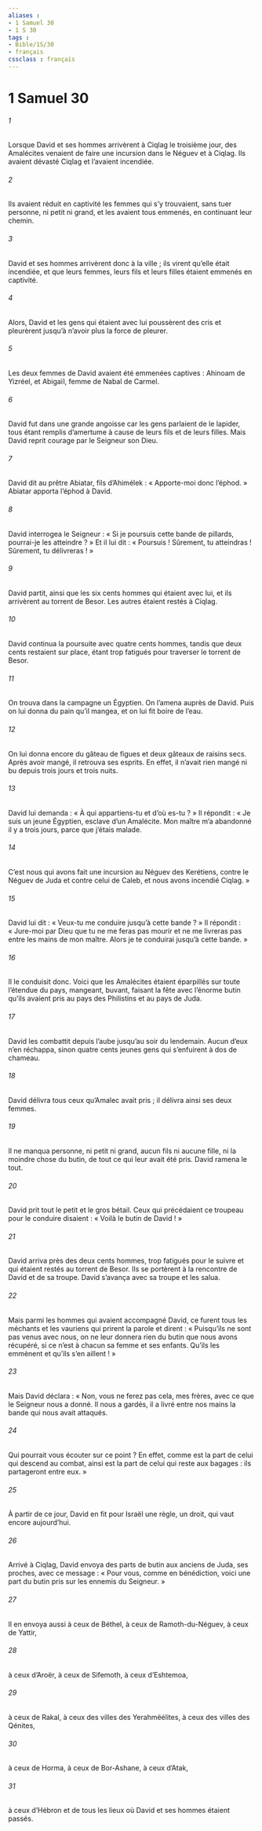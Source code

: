 ```yaml
---
aliases : 
- 1 Samuel 30
- 1 S 30
tags : 
- Bible/1S/30
- français
cssclass : français
---
```


# 1 Samuel 30

###### 1
Lorsque David et ses hommes arrivèrent à Ciqlag le troisième jour, des Amalécites venaient de faire une incursion dans le Néguev et à Ciqlag. Ils avaient dévasté Ciqlag et l’avaient incendiée.
###### 2
Ils avaient réduit en captivité les femmes qui s’y trouvaient, sans tuer personne, ni petit ni grand, et les avaient tous emmenés, en continuant leur chemin.
###### 3
David et ses hommes arrivèrent donc à la ville ; ils virent qu’elle était incendiée, et que leurs femmes, leurs fils et leurs filles étaient emmenés en captivité.
###### 4
Alors, David et les gens qui étaient avec lui poussèrent des cris et pleurèrent jusqu’à n’avoir plus la force de pleurer.
###### 5
Les deux femmes de David avaient été emmenées captives : Ahinoam de Yizréel, et Abigaïl, femme de Nabal de Carmel.
###### 6
David fut dans une grande angoisse car les gens parlaient de le lapider, tous étant remplis d’amertume à cause de leurs fils et de leurs filles. Mais David reprit courage par le Seigneur son Dieu.
###### 7
David dit au prêtre Abiatar, fils d’Ahimélek : « Apporte-moi donc l’éphod. » Abiatar apporta l’éphod à David.
###### 8
David interrogea le Seigneur : « Si je poursuis cette bande de pillards, pourrai-je les atteindre ? » Et il lui dit : « Poursuis ! Sûrement, tu atteindras ! Sûrement, tu délivreras ! »
###### 9
David partit, ainsi que les six cents hommes qui étaient avec lui, et ils arrivèrent au torrent de Besor. Les autres étaient restés à Ciqlag.
###### 10
David continua la poursuite avec quatre cents hommes, tandis que deux cents restaient sur place, étant trop fatigués pour traverser le torrent de Besor.
###### 11
On trouva dans la campagne un Égyptien. On l’amena auprès de David. Puis on lui donna du pain qu’il mangea, et on lui fit boire de l’eau.
###### 12
On lui donna encore du gâteau de figues et deux gâteaux de raisins secs. Après avoir mangé, il retrouva ses esprits. En effet, il n’avait rien mangé ni bu depuis trois jours et trois nuits.
###### 13
David lui demanda : « À qui appartiens-tu et d’où es-tu ? » Il répondit : « Je suis un jeune Égyptien, esclave d’un Amalécite. Mon maître m’a abandonné il y a trois jours, parce que j’étais malade.
###### 14
C’est nous qui avons fait une incursion au Néguev des Kerétiens, contre le Néguev de Juda et contre celui de Caleb, et nous avons incendié Ciqlag. »
###### 15
David lui dit : « Veux-tu me conduire jusqu’à cette bande ? » Il répondit : « Jure-moi par Dieu que tu ne me feras pas mourir et ne me livreras pas entre les mains de mon maître. Alors je te conduirai jusqu’à cette bande. »
###### 16
Il le conduisit donc. Voici que les Amalécites étaient éparpillés sur toute l’étendue du pays, mangeant, buvant, faisant la fête avec l’énorme butin qu’ils avaient pris au pays des Philistins et au pays de Juda.
###### 17
David les combattit depuis l’aube jusqu’au soir du lendemain. Aucun d’eux n’en réchappa, sinon quatre cents jeunes gens qui s’enfuirent à dos de chameau.
###### 18
David délivra tous ceux qu’Amalec avait pris ; il délivra ainsi ses deux femmes.
###### 19
Il ne manqua personne, ni petit ni grand, aucun fils ni aucune fille, ni la moindre chose du butin, de tout ce qui leur avait été pris. David ramena le tout.
###### 20
David prit tout le petit et le gros bétail. Ceux qui précédaient ce troupeau pour le conduire disaient : « Voilà le butin de David ! »
###### 21
David arriva près des deux cents hommes, trop fatigués pour le suivre et qui étaient restés au torrent de Besor. Ils se portèrent à la rencontre de David et de sa troupe. David s’avança avec sa troupe et les salua.
###### 22
Mais parmi les hommes qui avaient accompagné David, ce furent tous les méchants et les vauriens qui prirent la parole et dirent : « Puisqu’ils ne sont pas venus avec nous, on ne leur donnera rien du butin que nous avons récupéré, si ce n’est à chacun sa femme et ses enfants. Qu’ils les emmènent et qu’ils s’en aillent ! »
###### 23
Mais David déclara : « Non, vous ne ferez pas cela, mes frères, avec ce que le Seigneur nous a donné. Il nous a gardés, il a livré entre nos mains la bande qui nous avait attaqués.
###### 24
Qui pourrait vous écouter sur ce point ? En effet, comme est la part de celui qui descend au combat, ainsi est la part de celui qui reste aux bagages : ils partageront entre eux. »
###### 25
À partir de ce jour, David en fit pour Israël une règle, un droit, qui vaut encore aujourd’hui.
###### 26
Arrivé à Ciqlag, David envoya des parts de butin aux anciens de Juda, ses proches, avec ce message : « Pour vous, comme en bénédiction, voici une part du butin pris sur les ennemis du Seigneur. »
###### 27
Il en envoya aussi à ceux de Béthel, à ceux de Ramoth-du-Néguev, à ceux de Yattir,
###### 28
à ceux d’Aroër, à ceux de Sifemoth, à ceux d’Eshtemoa,
###### 29
à ceux de Rakal, à ceux des villes des Yerahmëélites, à ceux des villes des Qénites,
###### 30
à ceux de Horma, à ceux de Bor-Ashane, à ceux d’Atak,
###### 31
à ceux d’Hébron et de tous les lieux où David et ses hommes étaient passés.
